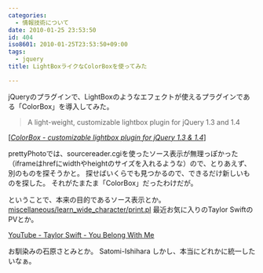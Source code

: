 ```yaml
---
categories:
  - 情報技術について
date: 2010-01-25 23:53:50
id: 404
iso8601: 2010-01-25T23:53:50+09:00
tags:
  - jquery
title: LightBoxライクなColorBoxを使ってみた

---
```


<p>jQueryのプラグインで、LightBoxのようなエフェクトが使えるプラグインである「ColorBox」を導入してみた。</p>

<blockquote cite="http://colorpowered.com/colorbox/" title="ColorBox - customizable lightbox plugin for jQuery 1.3 & 1.4" class="blockquote"><p>A light-weight, customizable lightbox plugin for jQuery 1.3 and 1.4</p></blockquote>

<div class="cite">[<cite><a href="http://www.jacklmoore.com/colorbox/">ColorBox - customizable lightbox plugin for jQuery 1.3 & 1.4</a></cite>]</div>

<p>prettyPhotoでは、sourcereader.cgiを使ったソース表示が無理っぽかった（iframeはhrefにwidthやheightのサイズを入れるような）ので、とりあえず、別のものを探そうかと。
探せばいくらでも見つかるので、できるだけ新しいものを探した。
それがたまたま「ColorBox」だったわけだが。</p>

<p>
ということで、本来の目的であるソース表示とか。
<a rel="colorbox" href="http://www.nishimiyahara.net">miscellaneous/learn_wide_character/print.pl</a>
最近お気に入りのTaylor SwiftのPVとか。</p>

<p><a rel="colorbox" href="http://www.youtube.com/v/VuNIsY6JdUw" title="YouTube - Taylor Swift - You Belong With Me">YouTube - Taylor Swift - You Belong With Me</a></p>

<p>お馴染みの石原さとみとか。
Satomi-Ishihara
しかし、本当にどれかに統一したいなぁ。</p>
    	